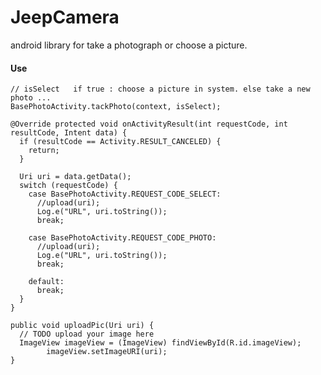# JeepCamera

android library for take a photograph or choose a picture.


#### Use

    // isSelect   if true : choose a picture in system. else take a new photo ...
    BasePhotoActivity.tackPhoto(context, isSelect);

    @Override protected void onActivityResult(int requestCode, int resultCode, Intent data) {
      if (resultCode == Activity.RESULT_CANCELED) {
        return;
      }
  
      Uri uri = data.getData();
      switch (requestCode) {
        case BasePhotoActivity.REQUEST_CODE_SELECT:
          //upload(uri);
          Log.e("URL", uri.toString());
          break;
  
        case BasePhotoActivity.REQUEST_CODE_PHOTO:
          //upload(uri);
          Log.e("URL", uri.toString());
          break;
  
        default:
          break;
      }
    }
    
    public void uploadPic(Uri uri) {
      // TODO upload your image here
      ImageView imageView = (ImageView) findViewById(R.id.imageView);
            imageView.setImageURI(uri);
    }